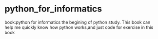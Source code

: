 # python_for_informatics
book:python for informatics
the begining of python study.
This book can help me quickly know how python works,and just code for exercise in this book
